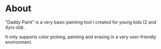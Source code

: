 # About

"Daddy Paint" is a very basic painting tool I created for young kids (2 and 4yrs old).

It only supports color picking, painting and erasing in a very user-friendly environment.